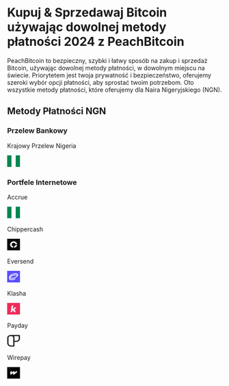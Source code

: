<body class="payment-methods-page">

# Kupuj & Sprzedawaj Bitcoin używając dowolnej metody płatności 2024 z PeachBitcoin

PeachBitcoin to bezpieczny, szybki i łatwy sposób na zakup i sprzedaż Bitcoin, używając dowolnej metody płatności, w dowolnym miejscu na świecie. Priorytetem jest twoja prywatność i bezpieczeństwo, oferujemy szeroki wybór opcji płatności, aby sprostać twoim potrzebom. Oto wszystkie metody płatności, które oferujemy dla Naira Nigeryjskiego (NGN).

## Metody Płatności NGN

### Przelew Bankowy

<div class="payment-grid">
    <div class="payment-grid-item">
        <p>Krajowy Przelew Nigeria</p> 
        <img src="/img/faq/logoimg/nigeriaflag.png" width="30px" height="27px" alt="Kup bitcoin z Krajowego Przelewu Nigeria, Sprzedaj bitcoin z Krajowego Przelewu Nigeria">
    </div>
</div>

### Portfele Internetowe

<div class="payment-grid">
    <div class="payment-grid-item">
        <p>Accrue</p> 
        <img src="/img/faq/logoimg/nigeriaflag.png" width="30px" height="27px" alt="Kup bitcoin z Accrue, Sprzedaj bitcoin z Accrue">
    </div>
    <div class="payment-grid-item">
        <p>Chippercash</p> 
        <img src="/img/faq/logoimg/chippercash.png" width="30px" height="27px" alt="Kup bitcoin z Chippercash, Sprzedaj bitcoin z Chippercash">
    </div>
    <div class="payment-grid-item">
        <p>Eversend</p> 
        <img src="/img/faq/logoimg/eversend.png" width="30px" height="27px" alt="Kup bitcoin z Eversend, Sprzedaj bitcoin z Eversend">
    </div>
    <div class="payment-grid-item">
        <p>Klasha</p> 
        <img src="/img/faq/logoimg/klasha.png" width="30px" height="27px" alt="Kup bitcoin z Klasha, Sprzedaj bitcoin z Klasha">
    </div>
    <div class="payment-grid-item">
        <p>Payday</p> 
        <img src="/img/faq/logoimg/payday.png" width="30px" height="27px" alt="Kup bitcoin z Payday, Sprzedaj bitcoin z Payday">
    </div>
    <div class="payment-grid-item">
        <p>Wirepay</p> 
        <img src="/img/faq/logoimg/wirepay.png" width="30px" height="27px" alt="Kup bitcoin z Wirepay, Sprzedaj bitcoin z Wirepay">
    </div>
</div>

</body>
